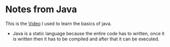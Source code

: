 # Notes from Java

This is the [Video](https://www.youtube.com/watch?v=BGTx91t8q50&list=PLYgUZw9kWF5GJm6775_yvYfgezjt72ZWv&index=27&t=2146s) I used to learn the basics of java.

- Java is a static language because the entire code has to written, once it is written then it has to be compiled and after that it can be executed.
